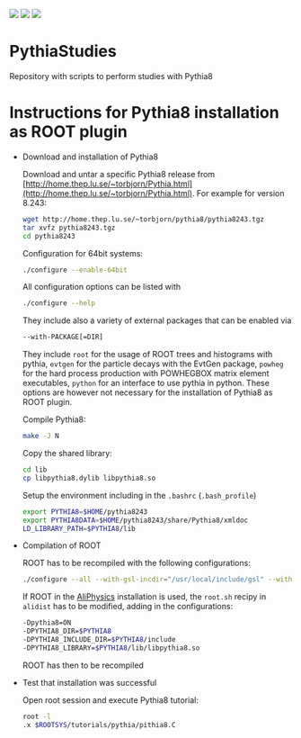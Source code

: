 [![](https://img.shields.io/github/license/DmesonAnalysers/DmesonAnalysis?color=blue)](https://github.com/DmesonAnalysers/DmesonAnalysis/blob/master/LICENSE)
![](https://img.shields.io/github/languages/count/DmesonAnalysers/DmesonAnalysis?color=green)
![](https://img.shields.io/github/last-commit/DmesonAnalysers/DmesonAnalysis?color=red)

# PythiaStudies
Repository with scripts to perform studies with Pythia8

# Instructions for Pythia8 installation as ROOT plugin
- Download and installation of Pythia8

  Download and untar a specific Pythia8 release from [http://home.thep.lu.se/~torbjorn/Pythia.html](http://home.thep.lu.se/~torbjorn/Pythia.html). For example for version 8.243:
  
  ```bash
  wget http://home.thep.lu.se/~torbjorn/pythia8/pythia8243.tgz
  tar xvfz pythia8243.tgz
  cd pythia8243
  ```
  
  Configuration for 64bit systems:
  
  ```bash
  ./configure --enable-64bit
  ```
  
  All configuration options can be listed with
  
  ```bash
  ./configure --help
  ```
  
  They include also a variety of external packages that can be enabled via
  
  ```bash
  --with-PACKAGE[=DIR]
  ```
  
  They include ```root``` for the usage of ROOT trees and histograms with pythia, ```evtgen``` for the particle decays with the EvtGen package, ```powheg``` for the hard process production with POWHEGBOX matrix element executables, ```python``` for an interface to use pythia in python. 
  These options are however not necessary for the installation of Pythia8 as ROOT plugin.
  
  Compile Pythia8:
  ```bash
  make -J N
  ```
  
  Copy the shared library:
  ```bash
  cd lib
  cp libpythia8.dylib libpythia8.so
  ```
  
  Setup the environment including in the ```.bashrc``` (```.bash_profile```)
  
  ```bash
  export PYTHIA8=$HOME/pythia8243
  export PYTHIA8DATA=$HOME/pythia8243/share/Pythia8/xmldoc
  LD_LIBRARY_PATH=$PYTHIA8/lib
  ```
  
- Compilation of ROOT

  ROOT has to be recompiled with the following configurations:
  
  ```bash
  ./configure --all --with-gsl-incdir="/usr/local/include/gsl" --with-gsl-libdir="/usr/local/lib" --enable-pythia8 --with-pythia8-incdir=$PYTHIA8/include --with-pythia8-libdir=$PYTHIA8/lib
  ```
  
  If ROOT in the [AliPhysics](https://github.com/alisw/AliPhysics) installation is used, the ```root.sh``` recipy in ```alidist``` has to be modified, adding in the configurations:
  ```bash
  -Dpythia8=ON                                                                     \
  -DPYTHIA8_DIR=$PYTHIA8                                                           \
  -DPYTHIA8_INCLUDE_DIR=$PYTHIA8/include                                           \
  -DPYTHIA8_LIBRARY=$PYTHIA8/lib/libpythia8.so                                     \
  ```
  
  ROOT has then to be recompiled
  
- Test that installation was successful
  
  Open root session and execute Pythia8 tutorial:

  ```bash
  root -l
  .x $ROOTSYS/tutorials/pythia/pithia8.C
  ```
